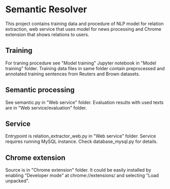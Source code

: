 # Semantic Resolver

This project contains training data and procedure of NLP model for relation extraction, web service that uses model
for news processing and Chrome extension that shows relations to users.

## Training
For traning procedure see "Model training" Jupyter notebook in "Model training" folder. Training data files 
in same folder contain preprocessed and annotated training sentences from Reuters and Brown datasets.

## Semantic processing
See semantic.py in "Web service" folder. Evaluation results with used texts are in "Web service/evaluation" folder.

## Service
Entrypoint is relation_extractor_web.py in "Web service" folder. Service requires running MySQL instance. 
Check database_mysql.py for details.

## Chrome extension
Source is in "Chrome extension" folder. It could be easily installed by enabling "Developer mode" at chrome://extensions/
and selecting "Load unpacked".